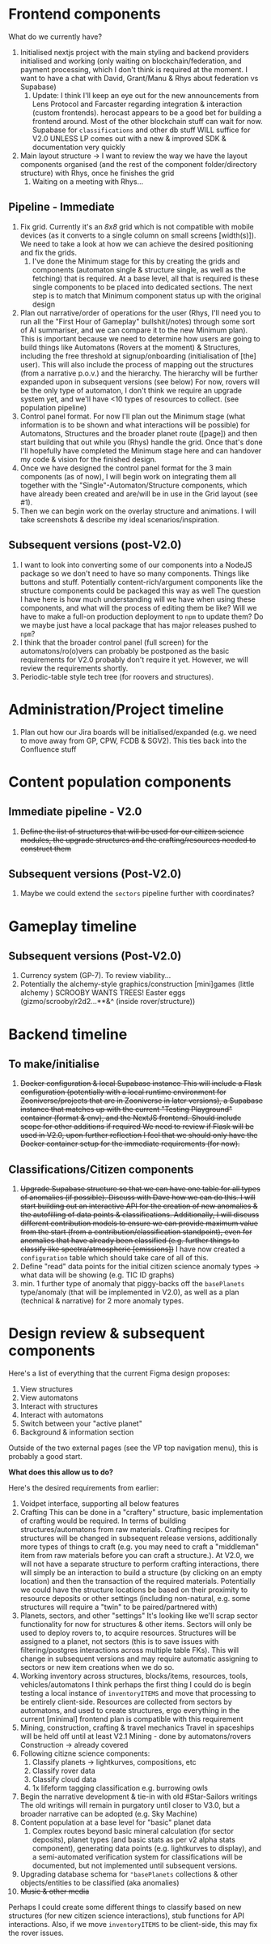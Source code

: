 # Frontend components
What do we currently have?

1. Initialised nextjs project with the main styling and backend providers initialised and working (only waiting on blockchain/federation, and payment processing, which I don't think is required at the moment. I want to have a chat with David, Grant/Manu & Rhys about federation vs Supabase)
	1. Update: I think I'll keep an eye out for the new announcements from Lens Protocol and Farcaster regarding integration & interaction (custom frontends). herocast appears to be a good bet for building a frontend around.
	   Most of the other blockchain stuff can wait for now. Supabase for `classifications` and other db stuff WILL suffice for V2.0 UNLESS LP comes out with a new & improved SDK & documentation very quickly
2. Main layout structure -> I want to review the way we have the layout components organised (and the rest of the component folder/directory structure) with Rhys, once he finishes the grid
	1. Waiting on a meeting with Rhys...

## Pipeline - Immediate
1. Fix grid. Currently it's an *8x8* grid which is not compatible with mobile devices (as it converts to a single column on small screens [width(s)]). We need to take a look at how we can achieve the desired positioning and fix the grids.
	1. I've done the Minimum stage for this by creating the grids and components (automaton single & structure single, as well as the fetching) that is required. At a base level, all that is required is these single components to be placed into dedicated sections. The next step is to match that Minimum component status up with the original design
2. Plan out narrative/order of operations for the user (Rhys, I'll need you to run all the "First Hour of Gameplay" bullshit(/notes) through some sort of AI summariser, and we can compare it to the new Minimum plan). This is important because we need to determine how users are going to build things like Automatons (Rovers at the moment) & Structures, including the free threshold at signup/onboarding (initialisation of [the] user). 
		This will also include the process of mapping out the structures (from a narrative p.o.v.) and the hierarchy. The hierarchy will be further expanded upon in subsequent versions (see below)
		For now, rovers will be the only type of automaton, I don't think we require an upgrade system yet, and we'll have <10 types of resources to collect. (see population pipeline)
1. Control panel format. For now I'll plan out the Minimum stage (what information is to be shown and what interactions will be possible) for Automatons, Structures and the broader planet route ([page]) and then start building that out while you (Rhys) handle the grid. Once that's done I'll hopefully have completed the Minimum stage here and can handover my code & vision for the finished design.
2. Once we have designed the control panel format for the 3 main components (as of now), I will begin work on integrating them all together with the "Single"-Automaton/Structure components, which have already been created and are/will be in use in the Grid layout (see #1).
3. Then we can begin work on the overlay structure and animations. I will take screenshots & describe my ideal scenarios/inspiration.

## Subsequent versions (post-V2.0)
1. I want to look into converting some of our components into a NodeJS package so we don't need to have so many components. Things like buttons and stuff. Potentially content-rich/argument components like the structure components could be packaged this way as well
		The question I have here is how much understanding will we have when using these components, and what will the process of editing them be like? Will we have to make a full-on production deployment to `npm` to update them?
		Do we maybe just have a local package that has major releases pushed to `npm`?
2. I think that the broader control panel (full screen) for the automatons/ro(o)vers can probably be postponed as the basic requirements for V2.0 probably don't require it yet. However, we will review the requirements shortly.
3. Periodic-table style tech tree (for roovers and structures).

# Administration/Project timeline
1. Plan out how our Jira boards will be initialised/expanded (e.g. we need to move away from GP, CPW, FCDB & SGV2). This ties back into the Confluence stuff

# Content population components
## Immediate pipeline - V2.0
1. ~~Define the list of structures that will be used for our citizen science modules, the upgrade structures and the crafting/resources needed to construct them~~

## Subsequent versions (Post-V2.0)
1. Maybe we could extend the `sectors` pipeline further with coordinates?

# Gameplay timeline
## Subsequent versions (Post-V2.0)
1. Currency system (GP-7). To review viability...
2. Potentially the alchemy-style graphics/construction [mini]games (little alchemy )
   SCROOBY WANTS TREES! Easter eggs (gizmo/scrooby/r2d2...**&^ (inside rover/structure)) <!-- Washing/repairing "retires" a cycle/chapter in the life. Plan for immortality. s[paceships]. Plan for graphics, inspired by SW  -->

# Backend timeline
## To make/initialise
1. ~~Docker configuration & local Supabase instance
		This will include a Flask configuration (potentially with a local runtime environment for Zooniverse/projects that are in Zooniverse in later versions), a Supabase instance that matches up with the current "Testing Playground" container (format & env), and the NextJS frontend. Should include scope for other additions if required
		We need to review if Flask will be used in V2.0, upon further reflection I feel that we should only have the Docker container setup for the immediate requirements (for now).~~

## Classifications/Citizen components
1. ~~Upgrade Supabase structure so that we can have one table for all types of anomalies (if possible). Discuss with Dave how we can do this. I will start building out an interactive API for the creation of new anomalies & the autofilling of data points & classifications. Additionally, I will discuss different contribution models to ensure we can provide maximum value from the start (from a contribution/classification standpoint), even for anomalies that have already been classified (e.g. further things to classify like spectra/atmospheric [emissions])~~ I have now created a `configuration` table which should take care of all of this.
2. Define "read" data points for the initial citizen science anomaly types -> what data will be showing (e.g. TIC ID graphs)
3. min. 1 further type of anomaly that piggy-backs off the `basePlanets` type/anomaly (that will be implemented in V2.0), as well as a plan (technical & narrative) for 2 more anomaly types.


# Design review & subsequent components
Here's a list of everything that the current Figma design proposes:
1. View structures
2. View automatons
3. Interact with structures
4. Interact with automatons
5. Switch between your "active planet"
6. Background & information section

Outside of the two external pages (see the VP top navigation menu), this is probably a good start.

**What does this allow us to do?**

Here's the desired requirements from earlier:
1. Voidpet interface, supporting all below features
2. Crafting
		This can be done in a "craftery" structure, basic implementation of crafting would be required. In terms of building structures/automatons from raw materials. Crafting recipes for structures will be changed in subsequent release versions, additionally more types of things to craft (e.g. you may need to craft a "middleman" item from raw materials before you can craft a structure.). At V2.0, we will not have a separate structure to perform crafting interactions, there will simply be an interaction to build a structure (by clicking on an empty location) and then the transaction of the required materials.
		Potentially we could have the structure locations be based on their proximity to resource deposits or other settings (including non-natural, e.g. some structures will require a "twin" to be paired/partnered with)
1. Planets, sectors, and other "settings"
		It's looking like we'll scrap sector functionality for now for structures & other items. Sectors will only be used to deploy rovers to, to acquire resources. Structures will be assigned to a planet, not sectors (this is to save issues with filtering/postgres interactions across multiple table FKs). This will change in subsequent versions and may require automatic assigning to sectors or new item creations when we do so.
1. Working inventory across structures, blocks/items, resources, tools, vehicles/automatons
		I think perhaps the first thing I could do is begin testing a local instance of `inventoryITEMS` and move that processing to be entirely client-side.
		Resources are collected from sectors by automatons, and used to create structures, ergo everything in the current [minimal] frontend plan is compatible with this requirement
1. Mining, construction, crafting & travel mechanics
		Travel in spaceships will be held off until at least V2.1
		Mining - done by automatons/rovers
		Construction -> already covered
1. Following citizne science components:
	1. Classify planets -> lightkurves, compositions, etc
	2. Classify rover data
	3. Classify cloud data
	4. 1x lifeform tagging classification e.g. burrowing owls
2. Begin the narrative development & tie-in with old #Star-Sailors writings
		The old writings will remain in purgatory until closer to V3.0, but a broader narrative can be adopted (e.g. Sky Machine) 
1. Content population at a base level for "basic" planet data
	1. Complex routes beyond basic mineral calculation (for sector deposits), planet types (and basic stats as per v2 alpha stats component), generating data points (e.g. lightkurves to display), and a semi-automated verification system for classifications will be documented, but not implemented until subsequent versions.
2. Upgrading database schema for `"basePlanets` collections & other objects/entities to be classified (aka anomalies)
3. ~~Music & other media~~

Perhaps I could create some different things to classify based on new structures (for new citizen science interactions), stub functions for API interactions.
Also, if we move `inventoryITEMS` to be client-side, this may fix the rover issues.